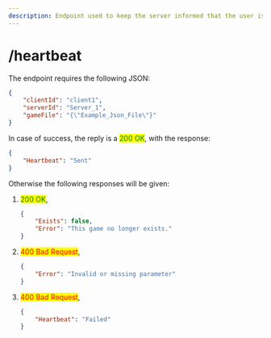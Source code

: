 ```yaml
---
description: Endpoint used to keep the server informed that the user is still there
---
```


# /heartbeat

The endpoint requires the following JSON:

```json
{
    "clientId": "client1",
    "serverId": "Server_1",
    "gameFile": "{\"Example_Json_File\"}"
}
```

In case of success, the reply is a <mark style="color:green;">200 OK</mark>, with the response:

```json
{
    "Heartbeat": "Sent"
}
```

Otherwise the following responses will be given:

1.  <mark style="color:green;">200 OK</mark>,

    ```json
    {
        "Exists": false,
        "Error": "This game no longer exists."
    }
    ```
2.  <mark style="color:red;">400 Bad Request</mark>,

    ```json
    {
        "Error": "Invalid or missing parameter"
    }
    ```
3.  <mark style="color:red;">400 Bad Request</mark>,

    ```json
    {
        "Heartbeat": "Failed"
    }
    ```

